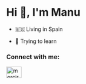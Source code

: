 <h1 align="left">Hi 👋, I'm Manu</h1>

- 🇪🇸 Living in Spain

- 🌱 Trying to learn 


<h3 align="left">Connect with me:</h3>
<p align="left">
<a href="https://instagram.com/morcircles" target="blank"><img align="center" src="https://raw.githubusercontent.com/rahuldkjain/github-profile-readme-generator/master/src/images/icons/Social/instagram.svg" alt="morcircles" height="30" width="40" /></a>
</p>

